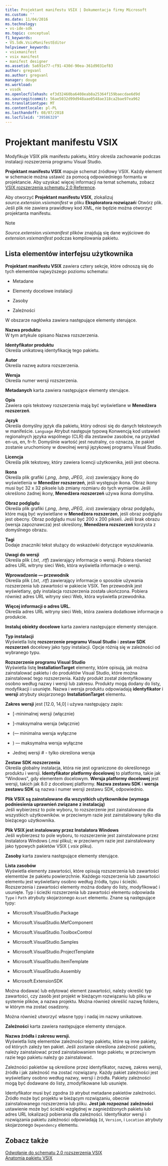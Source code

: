 ```yaml
---
title: Projektant manifestu VSIX | Dokumentacja firmy Microsoft
ms.custom: ''
ms.date: 11/04/2016
ms.technology:
- vs-ide-sdk
ms.topic: conceptual
f1_keywords:
- VS.Sdk.VsixManifestEditor
helpviewer_keywords:
- vsixmanifest
- vsix manifest
- manifest designer
ms.assetid: 5a691e77-cf91-430d-90ea-361d9031ef83
author: gregvanl
ms.author: gregvanl
manager: douge
ms.workload:
- vssdk
ms.openlocfilehash: ef3d32460ba6408eab8a25364f159baecdae6d9d
ms.sourcegitcommit: 56ae5032d99d948aae0548ae318ca2bae97ea962
ms.translationtype: MT
ms.contentlocale: pl-PL
ms.lasthandoff: 08/07/2018
ms.locfileid: "39586329"
---
```

# <a name="vsix-manifest-designer"></a>Projektant manifestu VSIX
Modyfikuje VSIX plik manifestu pakietu, który określa zachowanie podczas instalacji rozszerzenia programu Visual Studio.  
  
 **Projektant manifestu VSIX** mapuje schemat źródłowy VSIX. Każdy element w schemacie można ustawić za pomocą odpowiedniego formantu w projektancie. Aby uzyskać więcej informacji na temat schematu, zobacz [VSIX rozszerzenia schematu 2.0 Reference](../extensibility/vsix-extension-schema-2-0-reference.md).  
  
 Aby otworzyć **Projektant manifestu VSIX**, zlokalizuj *source.extension.vsixmanifest* w pliku **Eksploratora rozwiązań**i Otwórz plik. Jeśli plik nie zawiera prawidłowy kod XML, nie będzie można otworzyć projektanta manifestu.  
  
> [!NOTE]
>  *Source.extension.vsixmanifest* plików znajdują się dane wyjściowe do *extension.vsixmanifest* podczas kompilowania pakietu.  
  
## <a name="uielement-list"></a>Lista elementów interfejsu użytkownika  
 **Projektant manifestu VSIX** zawiera cztery sekcje, które odnoszą się do tych elementów najwyższego poziomu schematu:  
  
-   Metadane  
  
-   Elementy docelowe instalacji  
  
-   Zasoby  
  
-   Zależności  
  
 W obszarze nagłówka zawiera następujące elementy sterujące.  
  
 **Nazwa produktu**  
 W tym artykule opisano Nazwa rozszerzenia.  
  
 **Identyfikator produktu**  
 Określa unikatową identyfikację tego pakietu.  
  
 **Autor**  
 Określa nazwę autora rozszerzenia.  
  
 **Wersja**  
 Określa numer wersji rozszerzenia.  
  
 **Metadanych** karta zawiera następujące elementy sterujące.  
  
 **Opis**  
 Zawiera opis tekstowy rozszerzenia mają być wyświetlane w **Menedżera rozszerzeń**.  
  
 **Język**  
 Określa domyślny język dla pakietu, który odnosi się do danych tekstowych w manifeście. `Language` Atrybut następuje typową Konwencją kod ustawień regionalnych języka wspólnego (CLR) dla zestawów zasobów, na przykład en-us, en, fr-fr. Domyślnie wartość jest neutralny, co oznacza, że pakiet zostanie uruchomiony w dowolnej wersji językowej programu Visual Studio.  
  
 **Licencja**  
 Określa plik tekstowy, który zawiera licencji użytkownika, jeśli jest obecna.  
  
 **Ikona**  
 Określa plik grafiki (*.png*, *.bmp*, *JPEG*, *.ico*) zawierający ikonę do wyświetlenia w  **Menedżer rozszerzeń**, jeśli występuje ikona. Obraz ikony musi być 32 x 32 piksele lub zmiany rozmiaru do tych wymiarów. Jeśli określono żadnej ikony, **Menedżera rozszerzeń** używa ikona domyślna.  
  
 **Obraz podglądu**  
 Określa plik grafiki (*.png*, *.bmp*, *JPEG*, *.ico*) zawierający obraz podglądu, które mają być wyświetlane w **Menedżera rozszerzeń**, jeśli obraz podglądu jest obecny. Obraz podglądu musi być 200 x 200 pikseli. Jeśli brak obrazu (wersja zapoznawcza) jest określony, **Menedżera rozszerzeń** korzysta z domyślnego obrazu.  
  
 **Tagi**  
 Dodaje znaczniki tekst służący do wskazówki dotyczące wyszukiwania.  
  
 **Uwagi do wersji**  
 Określa plik (*.txt*, *.rtf*) zawierający informacje o wersji. Pobiera również adres URL witryny sieci Web, która wyświetla informacje o wersji.  
  
 **Wprowadzenie — przewodnik**  
 Określa plik (*.txt*, *.rtf*) zawierający informacje o sposobie używania rozszerzenia lub zawartości w pakiecie VSIX. Ten przewodnik jest wyświetlany, gdy instalacja rozszerzenia została ukończona. Pobiera również adres URL witryny sieci Web, która wyświetla przewodnika.  
  
 **Więcej informacji o adres URL.**  
 Określa adres URL witryny sieci Web, która zawiera dodatkowe informacje o produkcie.  
  
 **Instaluj obiekty docelowe** karta zawiera następujące elementy sterujące.  
  
 **Typ instalacji**  
 Wyświetla listę **rozszerzenie programu Visual Studio** i **zestaw SDK rozszerzeń** docelowy jako typy instalacji. Opcje różnią się w zależności od wybranego typu.  
  
 **Rozszerzenie programu Visual Studio**  
 Wyświetla listę **InstallationTarget** elementy, które opisują, jak można zainstalować pakietu i do produktów Visual Studio, które można zainstalować tego rozszerzenia. Każdy produkt został zidentyfikowany osobno według nazwy i wersji lub zakresu. Produkty mogą dodany do listy, modyfikacji i usunięte. Nazwa i wersja produktu odpowiadają **identyfikator** i **wersji** atrybuty skojarzonego **InstallationTarget** elementu.  
  
 **Zakres wersji** jest [12.0, 14,0] i używa następujący zapis:  
  
-   [-minimalnej wersji (włącznie)  
  
-   ]-maksymalna wersja (włącznie)  
  
-   (— minimalna wersja wyłączne  
  
-   ) — maksymalna wersja wyłączne  
  
-   Jednej wersji # - tylko określona wersja  
  
 **Zestaw SDK rozszerzenia**  
 Określa globalny instalacja, która nie jest ograniczone do określonego produktu i wersji. **Identyfikator platformy docelowej** to platforma, takie jak "Windows", gdy elementem docelowym. **Wersja platformy docelowej** jest wersji, takich jak 8.0 z docelowej platformy. **Nazwa zestawu SDK** i **wersja zestawu SDK** są nazwa i numer wersji zestawu SDK, odpowiednio.  
  
 **Plik VSIX są zainstalowane dla wszystkich użytkowników (wymaga podniesienia uprawnień związane z instalacją)**  
 Jeśli wybierzesz to pole wyboru, to rozszerzenie jest zainstalowane dla wszystkich użytkowników. w przeciwnym razie jest zainstalowany tylko dla bieżącego użytkownika.  
  
 **Plik VSIX jest instalowany przez Instalatora Windows**  
 Jeśli wybierzesz to pole wyboru, to rozszerzenie jest zainstalowane przez Instalatora Windows (*.msi* pliku); w przeciwnym razie jest zainstalowany jako typowych pakietów VSIX (*.vsix* pliku).  
  
 **Zasoby** karta zawiera następujące elementy sterujące.  
  
 **Lista zasobów**  
 Wyświetla elementy zawartości, które opisują rozszerzenia lub zawartości elementów że pakietu powierzchnie. Każdego rozszerzenia lub zawartości elementu jest wyświetlany osobno według źródła, typu i ścieżki. Rozszerzenia i zawartości elementy można dodany do listy, modyfikować i usunięte. Typ i ścieżki rozszerzenia lub zawartości elementu odpowiada `Type` i `Path` atrybuty skojarzonego `Asset` elementu. Znane są następujące typy:  
  
-   Microsoft.VisualStudio.Package  
  
-   Microsoft.VisualStudio.MefComponent  
  
-   Microsoft.VisualStudio.ToolboxControl  
  
-   Microsoft.VisualStudio.Samples  
  
-   Microsoft.VisualStudio.ProjectTemplate  
  
-   Microsoft.VisualStudio.ItemTemplate  
  
-   Microsoft.VisualStudio.Assembly  
  
-   Microsoft.ExtensionSDK  
  
 Można dodawać lub edytować element zawartości, należy określić typ zawartości, czy zasób jest projekt w bieżącym rozwiązaniu lub pliku w systemie plików, a nazwa projektu. Można również określić nazwę folderu, w którym ma zostać osadzony.  
  
 Można również utworzyć własne typy i nadaj im nazwy unikatowe.  
  
 **Zależności** karta zawiera następujące elementy sterujące.  
  
 **Nazwa źródła i zakresu wersji.**  
 Wyświetla listę elementów zależności tego pakietu, które są inne pakiety, od których zależy ten pakiet. Jeśli zostanie określona zależność pakietu, należy zainstalować przed zainstalowaniem tego pakietu; w przeciwnym razie tego pakietu należy go zainstalować.  
  
 Zależności pakietów są określone przez identyfikator, nazwę, zakres wersji, źródła i jak zależność ma zostać rozwiązany. Każdy pakiet zależności jest wyświetlany osobno według nazwy, wersji i źródła. Pakiety zależności mogą być dodawane do listy, zmodyfikowane lub usunięte.  
  
 Identyfikator musi być zgodna `ID` atrybut metadane pakietów zależności. Źródło może być projektu w bieżącym rozwiązaniu, obecnie zainstalowanego rozszerzenia lub pliku. **Jest jak rozpoznać zależności** ustawienie może być ścieżki względnej w zagnieżdżonych pakietu lub adres URL lokalizacji pobierania dla zależności. Identyfikator wersji i rozwiązania pakietu zależności odpowiadają `Id`, `Version`, i `Location` atrybuty skojarzonego `Dependency` elementu.  
  
## <a name="see-also"></a>Zobacz także  
 [Odwołanie do schematu 2.0 rozszerzenia VSIX](../extensibility/vsix-extension-schema-2-0-reference.md)   
 [Anatomia pakietu VSIX](../extensibility/anatomy-of-a-vsix-package.md)